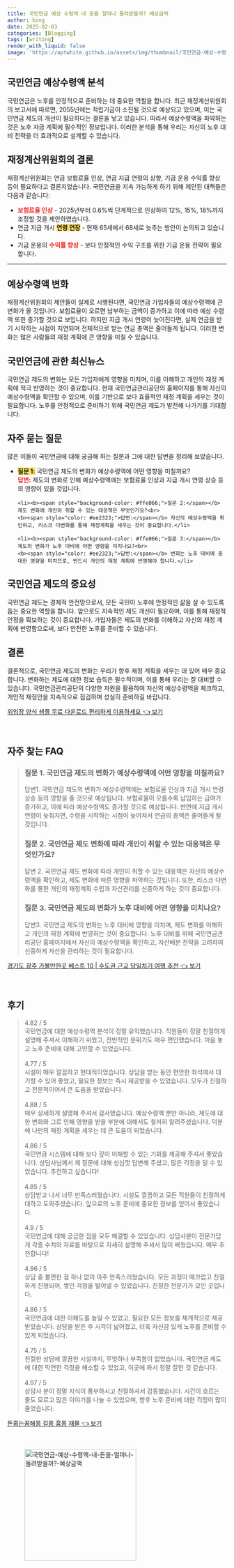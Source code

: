 ```yaml
---
title: 국민연금 예상 수령액 내 돈을 얼마나 돌려받을까? 예상금액
author: bing
date: 2025-02-03
categories: [Blogging]
tags: [writing]
render_with_liquid: false
image: 'https://aptwhite.github.io/assets/img/thumbnail/국민연금-예상-수령액-내-돈을-얼마나-돌려받을까?-예상금액.webp'
---
```



<h2 id='국민연금_예상수령액_분석'>국민연금 예상수령액 분석</h2>

<p>국민연금은 노후를 안정적으로 준비하는 데 중요한 역할을 합니다. 최근 재정계산위원회의 보고서에 따르면, 2055년에는 적립기금이 소진될 것으로 예상되고 있으며, 이는 국민연금 제도의 개선이 필요하다는 결론을 낳고 있습니다. 따라서 예상수령액을 파악하는 것은 노후 자금 계획에 필수적인 정보입니다. 이러한 분석을 통해 우리는 자신의 노후 대비 전략을 더 효과적으로 설계할 수 있습니다.</p>

<h2 id='재정계산위원회의_결론'>재정계산위원회의 결론</h2>

<p>재정계산위원회는 연금 보험료율 인상, 연금 지급 연령의 상향, 기금 운용 수익률 향상 등이 필요하다고 결론지었습니다. 국민연금을 지속 가능하게 하기 위해 제안된 대책들은 다음과 같습니다:</p>

<ul>
    <li><b><span style="color: #ee2323;">보험료율 인상</span></b> - 2025년부터 0.6%씩 단계적으로 인상하여 12%, 15%, 18%까지 조정할 것을 제안하였습니다.</li>
    <li>연금 지급 개시 <b><span style="background-color: #ffe066;">연령 연장</span></b> - 현재 65세에서 68세로 늦추는 방안이 논의되고 있습니다.</li>
    <li>기금 운용의 <b><span style="color: #ee2323;">수익률 향상</span></b> - 보다 안정적인 수익 구조를 위한 기금 운용 전략이 필요합니다.</li>
</ul>

<hr />

<h2 id='예상수령액_변화'>예상수령액 변화</h2>

<p>재정계산위원회의 제안들이 실제로 시행된다면, 국민연금 가입자들의 예상수령액에 큰 변화가 올 것입니다. 보험료율이 오르면 납부하는 금액이 증가하고 이에 따라 예상 수령액 또한 증가할 것으로 보입니다. 하지만 지급 개시 연령이 늦어진다면, 실제 연금을 받기 시작하는 시점이 지연되며 전체적으로 받는 연금 총액은 줄어들게 됩니다. 이러한 변화는 많은 사람들의 재정 계획에 큰 영향을 미칠 수 있습니다.</p>

<h2 id='국민연금_최신뉴스'>국민연금에 관한 최신뉴스</h2>

<p>국민연금 제도의 변화는 모든 가입자에게 영향을 미치며, 이를 이해하고 개인의 재정 계획에 적극 반영하는 것이 중요합니다. 현재 국민연금관리공단의 홈페이지를 통해 자신의 예상수령액을 확인할 수 있으며, 이를 기반으로 보다 효율적인 재정 계획을 세우는 것이 필요합니다. 노후를 안정적으로 준비하기 위해 국민연금 제도가 발전해 나가기를 기대합니다.</p>

<h2 id='자주_묻는_질문'>자주 묻는 질문</h2>

<p>많은 이들이 국민연금에 대해 궁금해 하는 질문과 그에 대한 답변을 정리해 보았습니다.</p>

<ul>
    <li><b><span style="background-color: #ffe066;">질문 1:</span></b> 국민연금 제도의 변화가 예상수령액에 어떤 영향을 미칠까요?<br>
    <b><span style="color: #ee2323;">답변:</span></b> 제도의 변화로 인해 예상수령액에는 보험료율 인상과 지급 개시 연령 상승 등의 영향이 있을 것입니다.</li>

    <li><b><span style="background-color: #ffe066;">질문 2:</span></b> 제도 변화에 개인이 취할 수 있는 대응책은 무엇인가요?<br>
    <b><span style="color: #ee2323;">답변:</span></b> 자신의 예상수령액을 확인하고, 리스크 다변화를 통해 재정계획을 세우는 것이 중요합니다.</li>

    <li><b><span style="background-color: #ffe066;">질문 3:</span></b> 제도의 변화가 노후 대비에 어떤 영향을 미치나요?<br>
    <b><span style="color: #ee2323;">답변:</span></b> 변화는 노후 대비에 중대한 영향을 미치므로, 반드시 개인의 재정 계획에 반영해야 합니다.</li>
</ul>

<h2 id='국민연금_제도의_중요성'>국민연금 제도의 중요성</h2>

<p>국민연금 제도는 경제적 안전망으로서, 모든 국민이 노후에 안정적인 삶을 살 수 있도록 돕는 중요한 역할을 합니다. 앞으로도 지속적인 제도 개선이 필요하며, 이를 통해 재정적 안정을 확보하는 것이 중요합니다. 가입자들은 제도의 변화를 이해하고 자신의 재정 계획에 반영함으로써, 보다 안전한 노후를 준비할 수 있습니다.</p>

<h2 id='결론'>결론</h2>

<p>결론적으로, 국민연금 제도의 변화는 우리가 향후 재정 계획을 세우는 데 있어 매우 중요합니다. 변화하는 제도에 대한 정보 습득은 필수적이며, 이를 통해 우리는 잘 대비할 수 있습니다. 국민연금관리공단의 다양한 자원을 활용하여 자신의 예상수령액을 체크하고, 개인적 재정안을 지속적으로 점검하며 성실히 준비하길 바랍니다.</p>


<p><a class="click-button" title="위임장 양식 샘플 무료 다운로드 편리하게 이용하세요" href="https://aptwhite.github.io/posts/%EC%9C%84%EC%9E%84%EC%9E%A5-%EC%96%91%EC%8B%9D-%EC%83%98%ED%94%8C-%EB%AC%B4%EB%A3%8C-%EB%8B%A4%EC%9A%B4%EB%A1%9C%EB%93%9C-%ED%8E%B8%EB%A6%AC%ED%95%98%EA%B2%8C-%EC%9D%B4%EC%9A%A9%ED%95%98%EC%84%B8%EC%9A%94/" rel="dofollow">위임장 양식 샘플 무료 다운로드 편리하게 이용하세요 👈 보기</a></p><br>
<h2 id='자주_찾는_FAQ'>자주 찾는 FAQ</h2>
<div itemscope="" itemtype="https://schema.org/FAQPage"> 
<blockquote> 
<div itemscope="" itemprop="mainEntity" itemtype="https://schema.org/Question"> 
<h3 itemprop="name">질문 1. 국민연금 제도의 변화가 예상수령액에 어떤 영향을 미칠까요?</h3> 
<div itemscope="" itemprop="acceptedAnswer" itemtype="https://schema.org/Answer"> 
<span itemprop="text"> 
<p>답변1. 국민연금 제도의 변화가 예상수령액에는 보험료율 인상과 지급 개시 연령 상승 등의 영향을 줄 것으로 예상됩니다. 보험료율이 오를수록 납입하는 급여가 증가하고, 이에 따라 예상수령액도 증가할 것으로 예상됩니다. 반면에 지급 개시 연령이 늦춰지면, 수령을 시작하는 시점이 늦어져서 연금의 총액은 줄어들게 될 것입니다.</p> 
</span> 
</div> 
</div> 
<div itemscope="" itemprop="mainEntity" itemtype="https://schema.org/Question"> 
<h3 itemprop="name">질문 2. 국민연금 제도 변화에 따라 개인이 취할 수 있는 대응책은 무엇인가요?</h3> 
<div itemscope="" itemprop="acceptedAnswer" itemtype="https://schema.org/Answer"> 
<span itemprop="text"> 
<p>답변 2. 국민연금 제도 변화에 따라 개인이 취할 수 있는 대응책은 자신의 예상수령액을 확인하고, 제도 변화에 따른 영향을 파악하는 것입니다. 또한, 리스크 다변화를 통한 개인의 재정계획 수립과 자산관리를 신중하게 하는 것이 중요합니다.</p> 
</span> 
</div> 
</div> 
<div itemscope="" itemprop="mainEntity" itemtype="https://schema.org/Question"> 
<h3 itemprop="name">질문 3. 국민연금 제도의 변화가 노후 대비에 어떤 영향을 미치나요?</h3> 
<div itemscope="" itemprop="acceptedAnswer" itemtype="https://schema.org/Answer"> 
<span itemprop="text"> 
<p>답변3. 국민연금 제도의 변화는 노후 대비에 영향을 미치며, 제도 변화를 이해하고 개인의 재정 계획에 반영하는 것이 중요합니다. 노후 대비를 위해 국민연금관리공단 홈페이지에서 자신의 예상수령액을 확인하고, 자산배분 전략을 고려하여 신중하게 자산을 관리하는 것이 필요합니다.</p> 
</span> 
</div> 
</div> 
</blockquote> 
</div>
<p><a class="click-button" title="경기도 광주 가볼만한곳 베스트 10 | 수도권 근교 당일치기 여행 추천" href="https://aptwhite.github.io/posts/%EA%B2%BD%EA%B8%B0%EB%8F%84-%EA%B4%91%EC%A3%BC-%EA%B0%80%EB%B3%BC%EB%A7%8C%ED%95%9C%EA%B3%B3-%EB%B2%A0%EC%8A%A4%ED%8A%B8-10-%EC%88%98%EB%8F%84%EA%B6%8C-%EA%B7%BC%EA%B5%90-%EB%8B%B9%EC%9D%BC%EC%B9%98%EA%B8%B0-%EC%97%AC%ED%96%89-%EC%B6%94%EC%B2%9C/" rel="dofollow">경기도 광주 가볼만한곳 베스트 10 | 수도권 근교 당일치기 여행 추천 👈 보기</a></p><br>
<h2 id='후기'>후기</h2>
<div itemscope itemtype="https://schema.org/Product">
  <blockquote>
  <div itemprop="review" itemscope itemtype="https://schema.org/Review">
      <div itemprop="reviewRating" itemscope itemtype="https://schema.org/Rating"> <span itemprop="ratingValue">4.82</span> / <span itemprop="bestRating">5</span> </div>
      <span itemprop="reviewBody">국민연금에 대한 예상수령액 분석이 정말 유익했습니다. 직원들이 정말 친절하게 설명해 주셔서 이해하기 쉬웠고, 전반적인 분위기도 매우 편안했습니다. 마음 놓고 노후 준비에 대해 고민할 수 있었습니다.</span>
  </div>
  <br>
  <div itemprop="review" itemscope itemtype="https://schema.org/Review">
      <div itemprop="reviewRating" itemscope itemtype="https://schema.org/Rating"> <span itemprop="ratingValue">4.77</span> / <span itemprop="bestRating">5</span> </div>
      <span itemprop="reviewBody">시설이 매우 깔끔하고 현대적이었습니다. 상담을 받는 동안 편안한 좌석에서 대기할 수 있어 좋았고, 필요한 정보는 즉시 제공받을 수 있었습니다. 모두가 친절하고 전문적이어서 큰 도움을 받았습니다.</span>
  </div>
  <br>
  <div itemprop="review" itemscope itemtype="https://schema.org/Review">
      <div itemprop="reviewRating" itemscope itemtype="https://schema.org/Rating"> <span itemprop="ratingValue">4.88</span> / <span itemprop="bestRating">5</span> </div>
      <span itemprop="reviewBody">매우 상세하게 설명해 주셔서 감사했습니다. 예상수령액 뿐만 아니라, 제도에 대한 변화와 그로 인해 영향을 받을 부분에 대해서도 철저히 알려주셨습니다. 덕분에 나만의 재정 계획을 세우는 데 큰 도움이 되었습니다.</span>
  </div>
  <br>
  <div itemprop="review" itemscope itemtype="https://schema.org/Review">
      <div itemprop="reviewRating" itemscope itemtype="https://schema.org/Rating"> <span itemprop="ratingValue">4.86</span> / <span itemprop="bestRating">5</span> </div>
      <span itemprop="reviewBody">국민연금 시스템에 대해 보다 깊이 이해할 수 있는 기회를 제공해 주셔서 좋았습니다. 상담사님께서 제 질문에 대해 성심껏 답변해 주셨고, 많은 걱정을 덜 수 있었습니다. 추천하고 싶습니다!</span>
  </div>
  <br>
  <div itemprop="review" itemscope itemtype="https://schema.org/Review">
      <div itemprop="reviewRating" itemscope itemtype="https://schema.org/Rating"> <span itemprop="ratingValue">4.85</span> / <span itemprop="bestRating">5</span> </div>
      <span itemprop="reviewBody">상담받고 나서 너무 만족스러웠습니다. 시설도 깔끔하고 모든 직원들이 친절하게 대하고 도와주셨습니다. 앞으로의 노후 준비에 중요한 정보를 얻어서 좋았습니다.</span>
  </div>
  <br>
  <div itemprop="review" itemscope itemtype="https://schema.org/Review">
      <div itemprop="reviewRating" itemscope itemtype="https://schema.org/Rating"> <span itemprop="ratingValue">4.9</span> / <span itemprop="bestRating">5</span> </div>
      <span itemprop="reviewBody">국민연금에 대해 궁금한 점을 모두 해결할 수 있었습니다. 상담사분이 전문가답게 각종 수치와 자료를 바탕으로 자세히 설명해 주셔서 많이 배웠습니다. 매우 추천합니다!</span>
  </div>
  <br>
  <div itemprop="review" itemscope itemtype="https://schema.org/Review">
      <div itemprop="reviewRating" itemscope itemtype="https://schema.org/Rating"> <span itemprop="ratingValue">4.96</span> / <span itemprop="bestRating">5</span> </div>
      <span itemprop="reviewBody">상담 중 불편한 점 하나 없이 아주 만족스러웠습니다. 모든 과정이 매끄럽고 친절하게 진행되어, 쌓인 걱정을 털어낼 수 있었습니다. 진정한 전문가가 모인 곳입니다.</span>
  </div>
  <br>
  <div itemprop="review" itemscope itemtype="https://schema.org/Review">
      <div itemprop="reviewRating" itemscope itemtype="https://schema.org/Rating"> <span itemprop="ratingValue">4.86</span> / <span itemprop="bestRating">5</span> </div>
      <span itemprop="reviewBody">국민연금에 대한 이해도를 높일 수 있었고, 필요한 모든 정보를 체계적으로 제공받았습니다. 상담을 받은 후 시각이 넓어졌고, 더욱 자신감 있게 노후를 준비할 수 있게 되었습니다.</span>
  </div>
  <br>
  <div itemprop="review" itemscope itemtype="https://schema.org/Review">
      <div itemprop="reviewRating" itemscope itemtype="https://schema.org/Rating"> <span itemprop="ratingValue">4.75</span> / <span itemprop="bestRating">5</span> </div>
      <span itemprop="reviewBody">친절한 상담에 깔끔한 시설까지, 무엇하나 부족함이 없었습니다. 국민연금 제도에 대한 막연한 걱정을 해소할 수 있었고, 이곳에 와서 정말 잘한 것 같습니다.</span>
  </div>
  <br>
  <div itemprop="review" itemscope itemtype="https://schema.org/Review">
      <div itemprop="reviewRating" itemscope itemtype="https://schema.org/Rating"> <span itemprop="ratingValue">4.97</span> / <span itemprop="bestRating">5</span> </div>
      <span itemprop="reviewBody">상담사 분이 정말 지식이 풍부하시고 친절하셔서 감동했습니다. 시간이 흐르는 줄도 모르고 많은 이야기를 나눌 수 있었으며, 향후 노후 준비에 대한 걱정이 많이 줄었습니다.</span>
  </div>
  </blockquote>
</div>
<p><a class="click-button" title="돈줍는꿈해몽 길몽 흉몽 재물" href="https://aptwhite.github.io/posts/%EB%8F%88%EC%A4%8D%EB%8A%94%EA%BF%88%ED%95%B4%EB%AA%BD-%EA%B8%B8%EB%AA%BD-%ED%9D%89%EB%AA%BD-%EC%9E%AC%EB%AC%BC/" rel="dofollow">돈줍는꿈해몽 길몽 흉몽 재물 👈 보기</a></p><br>
<figure class="image"><img src="https://aptwhite.github.io/assets/img/thumbnail/국민연금-예상-수령액-내-돈을-얼마나-돌려받을까?-예상금액.webp" alt="국민연금-예상-수령액-내-돈을-얼마나-돌려받을까?-예상금액" width="256" height="256"></figure>